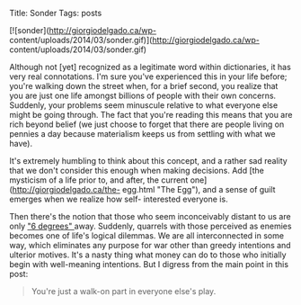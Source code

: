 Title: Sonder
Tags: posts

[![sonder](http://giorgiodelgado.ca/wp-
content/uploads/2014/03/sonder.gif)](http://giorgiodelgado.ca/wp-
content/uploads/2014/03/sonder.gif)







Although not [yet] recognized as a legitimate word within dictionaries, it has
very real connotations. I'm sure you've experienced this in your life before;
you're walking down the street when, for a brief second, you realize that you
are just one life amongst billions of people with their own concerns.
Suddenly, your problems seem minuscule relative to what everyone else might be
going through. The fact that you're reading this means that you are rich
beyond belief (we just choose to forget that there are people living on
pennies a day because materialism keeps us from settling with what we have).



It's extremely humbling to think about this concept, and a rather sad reality
that we don't consider this enough when making decisions. Add [the mysticism
of a life prior to, and after, the current one](http://giorgiodelgado.ca/the-
egg.html "The Egg"), and a sense of guilt emerges when we realize how self-
interested everyone is.



Then there's the notion that those who seem inconceivably distant to us are
only ["6 degrees"
](http://en.wikipedia.org/wiki/Six_degrees_of_separation)away. Suddenly,
quarrels with those perceived as enemies becomes one of life's logical
dilemmas. We are all interconnected in some way, which eliminates any purpose
for war other than greedy intentions and ulterior motives. It's a nasty thing
what money can do to those who initially begin with well-meaning intentions.
But I digress from the main point in this post:

> You're just a walk-on part in everyone else's play.

